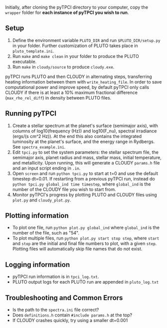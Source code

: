 Initially, after cloning the pyTPCI directory to your computer, copy the `wrapper` folder for **each instance of pyTPCI you wish to run**. 

## Setup
1) Define the environment variable `PLUTO_DIR` and run `$PLUTO_DIR/setup.py` in your folder. Further customization of PLUTO takes place in `pluto_template.ini`.
2) Run `make` and `make clean` in your folder to produce the PLUTO executable.
3) Run `make` in `cloudy/source` to produce `cloudy.exe`.

pyTPCI runs PLUTO and then CLOUDY in alternating steps, transferring heating information between them with `write_heating_file`. In order to save computational power and improve speed, 
by default pyTPCI only calls CLOUDY if there is at least a 10% maximum fractional difference (`max_rho_rel_diff`) in density between PLUTO files. 

## Running pyTPCI
1) Create a stellar spectrum at the planet's surface (semimajor axis), with columns of log10(frequency (Hz)) and log10(F_nu), spectral irradiance (ergs/(s cm^2 Hz)). At the end this also contains the integrated luminosity at the planet's surface, and the energy range in Rydbergs. See `spectra_example.ini`.
2) Edit `tpci.py` to set the system parameters: the stellar spectrum file, the semimajor axis, planet radius and mass, stellar mass, initial temperature, and metallicity. Upon running, this will generate a CLOUDY `params.h` file and an input script ending in `.in`.
3) Open `screen` and run `python tpci.py` to start at t=0 and use the default timestep dt=0.01. If restarting from a previous pyTPCI run, instead do `python tpci.py global_ind time timestep`, where `global_ind` is the number of the CLOUDY file you wish to start from.
4) Monitor pyTPCI's progress by plotting PLUTO and CLOUDY files using `plot.py` and `cloudy_plot.py`.

## Plotting information
- To plot one file, run `python plot.py global_ind` where `global_ind` is the number of the file, such as "54".
- To plot multiple files, run `python plot.py start stop step`, where `start` and `stop` are the initial and final file numbers to plot, with a given `step`. Plotting files will automatically skip file names that do not exist. 

## Logging information
- pyTPCI run information is in `tpci_log.txt`.
- PLUTO output logs for each PLUTO run are appended in `pluto_log.txt`

## Troubleshooting and Common Errors
- Is the path to the `spectra.ini` file correct?
- Does `definitions.h` contain `#include params.h` at the top?
- If CLOUDY crashes quickly, try using a smaller dt=0.001
